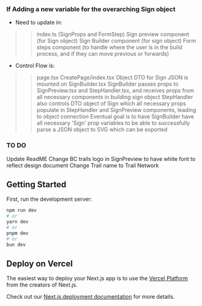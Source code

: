 ### If Adding a new variable for the overarching Sign object
- Need to update in:
>> index.ts (SignProps and FormStep)
>> Sign preview component (for Sign object)
>> Sign Builder component (for sign object)
>> Form steps component (to handle where the user is in the build process, and if they can move previous or forwards)

- Control Flow is:
>> page.tsx
>> CreatePage/index.tsx
>> Object DTO for Sign JSON is mounted on SignBuilder.tsx
>> SignBuilder passes props to SignPreview.tsx and StepHandler.tsx, and receives props from all necessary components in building sign object
>> StepHandler also controls DTO object of Sign which all necessary props populate in StepHandler and SignPreview components, leading to object connection
>> Eventual goal is to have SignBuilder have all necessary 'Sign' prop variables to be able to successfully parse a JSON object to SVG which can be exported


### TO DO
Update ReadME
Change BC trails logo in SignPreview to have white font to reflect design document
Change Trail name to Trail Network

## Getting Started

First, run the development server:

```bash
npm run dev
# or
yarn dev
# or
pnpm dev
# or
bun dev
```

## Deploy on Vercel

The easiest way to deploy your Next.js app is to use the [Vercel Platform](https://vercel.com/new?utm_medium=default-template&filter=next.js&utm_source=create-next-app&utm_campaign=create-next-app-readme) from the creators of Next.js.

Check out our [Next.js deployment documentation](https://nextjs.org/docs/deployment) for more details.
